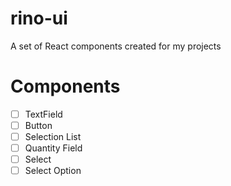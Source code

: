 # rino-ui
A set of React components created for my projects

# Components
 - [ ] TextField
 - [ ] Button
 - [ ] Selection List
 - [ ] Quantity Field
 - [ ] Select
 - [ ] Select Option
